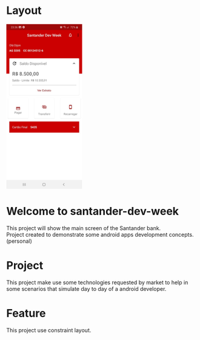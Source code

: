 # Layout
<img src="screenshot/main_layout.jpeg" width="200">

# Welcome to santander-dev-week
This project will show the main screen of the Santander bank.</br>
Project created to demonstrate some android apps development concepts. (personal)</br>

# Project
This project make use some technologies requested by market to help in some scenarios that simulate day to day of a android developer.

# Feature
This project use constraint layout.
